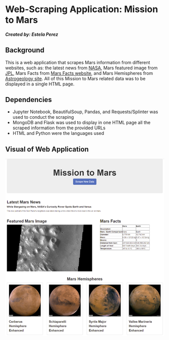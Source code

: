 # Web-Scraping Application: Mission to Mars


##### Created by: Estela Perez

##


## Background

This is a web application that scrapes Mars information from different websites, such as: the latest news from [NASA](https://redplanetscience.com/), Mars featured image from [JPL](https://spaceimages-mars.com/), Mars Facts from 
[Mars Facts website](https://galaxyfacts-mars.com/), and Mars Hemispheres from [Astrogeology site](https://marshemispheres.com/). 
All of this Mission to Mars related data was to be displayed in a single HTML page.

## Dependencies
* Jupyter Notebook, BeautifulSoup, Pandas, and Requests/Splinter was used to conduct the scraping
* MongoDB and Flask was used to display in one HTML page all the scraped information from the provided URLs
* HTML and Python were the languages used


## Visual of Web Application

![alt text](Mission_to_Mars/final_application_screenshot.png)





  
